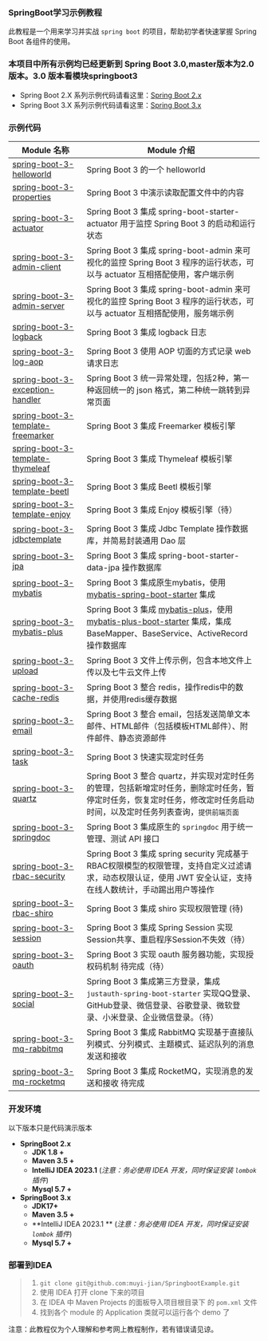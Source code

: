 ### SpringBoot学习示例教程

此教程是一个用来学习并实战 `spring boot` 的项目，帮助初学者快速掌握 Spring Boot 各组件的使用。

### 本项目中所有示例均已经更新到 Spring Boot 3.0,master版本为2.0版本。3.0 版本看模块springboot3

- Spring Boot 2.X 系列示例代码请看这里：[Spring Boot 2.x](https://github.com/muyi-jian/SpringbootExample/tree/master)
- Spring Boot 3.X 系列示例代码请看这里：[Spring Boot 3.x](https://github.com/muyi-jian/SpringbootExample/tree/master/springboot3)

### 示例代码

| Module 名称                                                  | Module 介绍                                                  |
| ------------------------------------------------------------ | ------------------------------------------------------------ |
| [spring-boot-3-helloworld](https://github.com/muyi-jian/SpringbootExample/tree/master/spring-boot-3-helloworld) | Spring Boot 3 的一个 helloworld                              |
| [spring-boot-3-properties](https://github.com/muyi-jian/SpringbootExample/tree/master/spring-boot-3-properties) | Spring Boot 3 中演示读取配置文件中的内容                     |
| [spring-boot-3-actuator](https://github.com/muyi-jian/SpringbootExample/tree/master/spring-boot-3-actuator) | Spring Boot 3 集成 spring-boot-starter-actuator 用于监控 Spring Boot 3 的启动和运行状态 |
| [spring-boot-3-admin-client](https://github.com/muyi-jian/SpringbootExample/tree/master/spring-boot-3-admin/admin-client) | Spring Boot 3 集成 spring-boot-admin 来可视化的监控 Spring Boot 3 程序的运行状态，可以与 actuator 互相搭配使用，客户端示例 |
| [spring-boot-3-admin-server](https://github.com/muyi-jian/SpringbootExample/tree/master/spring-boot-3-admin/admin-server) | Spring Boot 3 集成 spring-boot-admin 来可视化的监控 Spring Boot 3 程序的运行状态，可以与 actuator 互相搭配使用，服务端示例 |
| [spring-boot-3-logback](https://github.com/muyi-jian/SpringbootExample/tree/master/spring-boot-3-logback) | Spring Boot 3 集成 logback 日志                              |
| [spring-boot-3-log-aop](https://github.com/muyi-jian/SpringbootExample/tree/master/spring-boot-3-log-aop) | Spring Boot 3 使用 AOP 切面的方式记录 web 请求日志           |
| [spring-boot-3-exception-handler](https://github.com/muyi-jian/SpringbootExample/tree/master/spring-boot-3-exception-handler) | Spring Boot 3 统一异常处理，包括2种，第一种返回统一的 json 格式，第二种统一跳转到异常页面 |
| [spring-boot-3-template-freemarker](https://github.com/muyi-jian/SpringbootExample/tree/master/spring-boot-3-template-freemarker) | Spring Boot 3 集成 Freemarker 模板引擎                       |
| [spring-boot-3-template-thymeleaf](https://github.com/muyi-jian/SpringbootExample/tree/master/spring-boot-3-template-thymeleaf) | Spring Boot 3 集成 Thymeleaf 模板引擎                        |
| [spring-boot-3-template-beetl](https://github.com/muyi-jian/SpringbootExample/tree/master/spring-boot-3-template-beetl) | Spring Boot 3 集成 Beetl 模板引擎                            |
| [spring-boot-3-template-enjoy](https://github.com/muyi-jian/SpringbootExample/tree/master/spring-boot-3-template-enjoy) | Spring Boot 3 集成 Enjoy 模板引擎（待）                      |
| [spring-boot-3-jdbctemplate](https://github.com/muyi-jian/SpringbootExample/tree/master/spring-boot-3-jdbctemplate) | Spring Boot 3 集成 Jdbc Template 操作数据库，并简易封装通用 Dao 层 |
| [spring-boot-3-jpa](https://github.com/muyi-jian/SpringbootExample/tree/master/spring-boot-3-jpa) | Spring Boot 3 集成 spring-boot-starter-data-jpa 操作数据库   |
| [spring-boot-3-mybatis](https://github.com/muyi-jian/SpringbootExample/tree/master/spring-boot-3-mybatis) | Spring Boot 3 集成原生mybatis，使用 [mybatis-spring-boot-starter](https://github.com/mybatis/spring-boot-starter) 集成 |
| [spring-boot-3-mybatis-plus](https://github.com/muyi-jian/SpringbootExample/tree/master/spring-boot-3-mybatis-plus) | Spring Boot 3 集成 [mybatis-plus](https://mybatis.plus/)，使用 [mybatis-plus-boot-starter](http://mp.baomidou.com/) 集成，集成 BaseMapper、BaseService、ActiveRecord 操作数据库 |
| [spring-boot-3-upload](https://github.com/muyi-jian/SpringbootExample/tree/master/spring-boot-3-upload) | Spring Boot 3 文件上传示例，包含本地文件上传以及七牛云文件上传 |
| [spring-boot-3-cache-redis](https://github.com/muyi-jian/SpringbootExample/tree/master/spring-boot-3-cache-redis) | Spring Boot 3 整合 redis，操作redis中的数据，并使用redis缓存数据 |
| [spring-boot-3-email](https://github.com/muyi-jian/SpringbootExample/tree/master/spring-boot-3-email) | Spring Boot 3 整合 email，包括发送简单文本邮件、HTML邮件（包括模板HTML邮件）、附件邮件、静态资源邮件 |
| [spring-boot-3-task](https://github.com/muyi-jian/SpringbootExample/tree/master/spring-boot-3-task) | Spring Boot 3 快速实现定时任务                               |
| [spring-boot-3-quartz](https://github.com/muyi-jian/SpringbootExample/tree/master/spring-boot-3-quartz) | Spring Boot 3 整合 quartz，并实现对定时任务的管理，包括新增定时任务，删除定时任务，暂停定时任务，恢复定时任务，修改定时任务启动时间，以及定时任务列表查询，`提供前端页面` |
| [spring-boot-3-springdoc](https://github.com/muyi-jian/SpringbootExample/tree/master/spring-boot-3-springdoc) | Spring Boot 3 集成原生的 `springdoc` 用于统一管理、测试 API 接口 |
| [spring-boot-3-rbac-security](https://github.com/muyi-jian/SpringbootExample/tree/master/spring-boot-3-rbac-security) | Spring Boot 3 集成 spring security 完成基于RBAC权限模型的权限管理，支持自定义过滤请求，动态权限认证，使用 JWT 安全认证，支持在线人数统计，手动踢出用户等操作 |
| [spring-boot-3-rbac-shiro](https://github.com/muyi-jian/SpringbootExample/tree/master/spring-boot-3-rbac-shiro) | Spring Boot 3 集成 shiro 实现权限管理 (待)                   |
| [spring-boot-3-session](https://github.com/muyi-jian/SpringbootExample/tree/master/spring-boot-3-session) | Spring Boot 3 集成 Spring Session 实现Session共享、重启程序Session不失效（待） |
| [spring-boot-3-oauth](https://github.com/muyi-jian/SpringbootExample/tree/master/spring-boot-3-oauth) | Spring Boot 3 实现 oauth 服务器功能，实现授权码机制 待完成（待） |
| [spring-boot-3-social](https://github.com/muyi-jian/SpringbootExample/tree/master/spring-boot-3-social) | Spring Boot 3 集成第三方登录，集成 `justauth-spring-boot-starter` 实现QQ登录、GitHub登录、微信登录、谷歌登录、微软登录、小米登录、企业微信登录。（待） |
| [spring-boot-3-mq-rabbitmq](https://github.com/muyi-jian/SpringbootExample/tree/master/spring-boot-3-mq-rabbitmq) | Spring Boot 3 集成 RabbitMQ 实现基于直接队列模式、分列模式、主题模式、延迟队列的消息发送和接收 |
| [spring-boot-3-mq-rocketmq](https://github.com/muyi-jian/SpringbootExample/tree/master/spring-boot-3-mq-rocketmq) | Spring Boot 3 集成 RocketMQ，实现消息的发送和接收 待完成     |

### 开发环境

以下版本只是代码演示版本

- **SpringBoot 2.x**
    - **JDK 1.8 +**
    - **Maven 3.5 +**
    - **IntelliJ IDEA 2023.1** (*注意：务必使用 IDEA 开发，同时保证安装 `lombok` 插件*)
    - **Mysql 5.7 +**
- **SpringBoot 3.x**
    - **JDK17+**
    - **Maven 3.5 +**
    - **IntelliJ IDEA 2023.1 ** (*注意：务必使用 IDEA 开发，同时保证安装 `lombok` 插件*)
    - **Mysql 5.7 +**

### 部署到IDEA

> 1. `git clone git@github.com:muyi-jian/SpringbootExample.git`
> 2. 使用 IDEA 打开 clone 下来的项目
> 3. 在 IDEA 中 Maven Projects 的面板导入项目根目录下 的 `pom.xml` 文件
> 4. 找到各个 module 的 Application 类就可以运行各个 demo 了

注意：此教程仅为个人理解和参考网上教程制作，若有错误请见谅。
